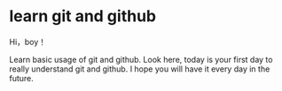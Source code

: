 # learn git and github

Hi，boy！

Learn basic usage of git and github.
Look here, today is your first day to really understand git and github.
I hope you will have it every day in the future.
